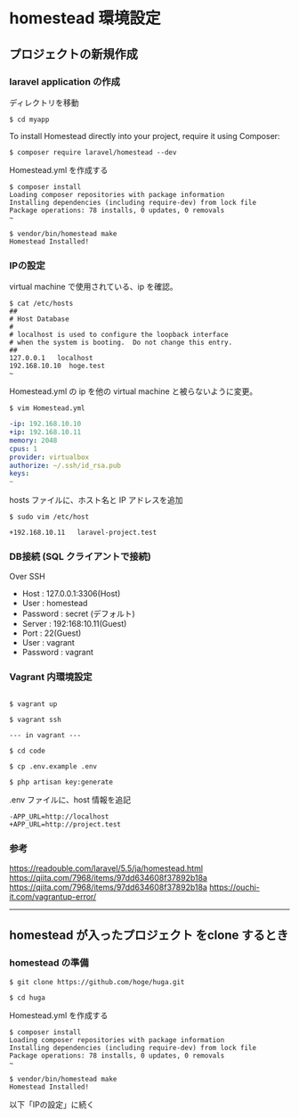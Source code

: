 # homestead 環境設定

## プロジェクトの新規作成

### laravel application の作成
ディレクトリを移動
```shell
$ cd myapp
```
To install Homestead directly into your project, require it using Composer:
```shell
$ composer require laravel/homestead --dev
```
Homestead.yml を作成する
```shell
$ composer install
Loading composer repositories with package information
Installing dependencies (including require-dev) from lock file
Package operations: 78 installs, 0 updates, 0 removals
~

$ vendor/bin/homestead make
Homestead Installed!
```

### IPの設定
virtual machine で使用されている、ip を確認。
```shell
$ cat /etc/hosts
##
# Host Database
#
# localhost is used to configure the loopback interface
# when the system is booting.  Do not change this entry.
##
127.0.0.1	localhost
192.168.10.10  hoge.test
~
```
Homestead.yml の ip を他の virtual machine と被らないように変更。
```shell
$ vim Homestead.yml
```

```yaml:Homestead.yml
-ip: 192.168.10.10
+ip: 192.168.10.11
memory: 2048
cpus: 1
provider: virtualbox
authorize: ~/.ssh/id_rsa.pub
keys:
~
```
hosts ファイルに、ホスト名と IP アドレスを追加
```shell
$ sudo vim /etc/host
```
```:/etc/host
+192.168.10.11   laravel-project.test
```
### DB接続 (SQL クライアントで接続)
Over SSH
- Host : 127.0.0.1:3306(Host)
- User : homestead
- Password : secret (デフォルト)
- Server : 192:168:10.11(Guest)
- Port : 22(Guest)
- User : vagrant
- Password : vagrant

### Vagrant 内環境設定

```shell

$ vagrant up

$ vagrant ssh

--- in vagrant ---

$ cd code

$ cp .env.example .env

$ php artisan key:generate
```

.env ファイルに、host 情報を追記
```.env
-APP_URL=http://localhost
+APP_URL=http://project.test
```

### 参考
https://readouble.com/laravel/5.5/ja/homestead.html
https://qiita.com/7968/items/97dd634608f37892b18a
https://qiita.com/7968/items/97dd634608f37892b18a
https://ouchi-it.com/vagrantup-error/

---

## homestead が入ったプロジェクト をclone するとき
### homestead の準備
```shell
$ git clone https://github.com/hoge/huga.git

$ cd huga
```
Homestead.yml を作成する
```shell
$ composer install
Loading composer repositories with package information
Installing dependencies (including require-dev) from lock file
Package operations: 78 installs, 0 updates, 0 removals
~

$ vendor/bin/homestead make
Homestead Installed!

```
以下「IPの設定」に続く
